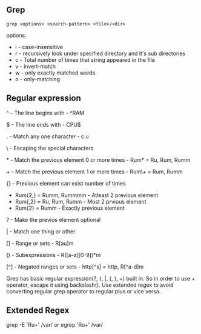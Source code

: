 ## Grep

`grep <options> <search-pattern> <file>/<dir>`  

options:  
- i - case-insensitive  
- r - recursively look under specified directory and it's sub directories  
- c - Total number of times that string appeared in the file  
- v - invert-match  
- w - only exactly matched words  
- o - only-matching  

## Regular expression

^ - The line begins with - ^RAM  

$ - The line ends with - CPU$  

. - Match any one character - c.u  

\ - Escaping the special characters  

\* -  Match the previous element 0 or more times - Rum* = Ru, Rum, Rumm  

\+ - Match the previous element 1 or more times - Rum\\+ = Rum, Rumm  

{} - Previous element can exist number of times  
 - Rum{2,} = Rumm, Rummmm - Atleast 2 previous element  
 - Rum{,2} = Ru, Rum, Rumm - Most 2 prvious element  
 - Rum{2} = Rumm - Exactly previous element  

? - Make the previos element optional  

| - Match one thing or other  

[] - Range or sets - R[au]m  

() - Subexpressions - R([a-z][0-9])*m  

[^] - Negated ranges or sets - http[^s] = http, R[^a-d]m  

Grep has basic regular expression(?, {, |, (, ), +) built in. So in order to use + operator, escape it using backslash(\). Use extended regex to avoid converting regular grep operator to regular plus or vice versa.  


## Extended Regex

grep -E 'Ru+' /var/ or egrep 'Ru+' /var/  